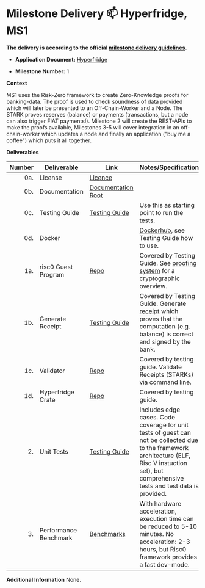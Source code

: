 # Milestone Delivery :mailbox: Hyperfridge, MS1


**The delivery is according to the official [milestone delivery guidelines](https://github.com/w3f/Grants-Program/blob/master/docs/Support%20Docs/milestone-deliverables-guidelines.md).**  

* **Application Document:** [Hyperfridge](https://github.com/w3f/Grants-Program/blob/master/applications/hyperfridge.md)
  
* **Milestone Number:** 1

**Context** 

MS1 uses the Risk-Zero framework to create Zero-Knowledge proofs for banking-data. The proof is used to check soundness of data provided which will later be presented to an Off-Chain-Worker and a Node. The STARK proves reserves (balance) or payments (transactions, but a node can also trigger FIAT payments!). Milestone 2 will create the REST-APIs to make the proofs available, Milestones 3-5 will cover integration in an off-chain-worker which updates a node and finally an application ("buy me a coffee") which puts it all together. 

**Deliverables**

| Number | Deliverable | Link | Notes/Specification |
| -----: | ----------- | ------ | ------------- |
| 0a. | License | [Licence](https://github.com/element36-io/hyperfridge-r0/blob/main/LICENSE) |  |
| 0b. | Documentation | [Documentation Root](https://github.com/element36-io/hyperfridge-r0/blob/main/README.md) |  |
| 0c. | Testing Guide | [Testing Guide](https://github.com/element36-io/hyperfridge-r0/blob/main/docs/INSTRUCTIONS.md) | Use this as starting point to run the tests.  |
| 0d. | Docker |  | [Dockerhub](https://hub.docker.com/r/e36io/hyperfridge-r0/tags), see Testing Guide how to use. |
| 1a. | risc0 Guest Program | [Repo](https://github.com/element36-io/hyperfridge-r0/tree/main/methods/guest) | Covered by Testing Guide. See [proofing system](https://github.com/element36-io/hyperfridge-r0/blob/main/docs/crypto.md) for a cryptographic overview.  |
| 1b. | Generate Receipt | [Testing Guide](https://github.com/element36-io/hyperfridge-r0/blob/main/docs/INSTRUCTIONS.md) | Covered by Testing Guide. Generate [receipt](https://dev.risczero.com/terminology#receipt) which proves that the computation (e.g. balance) is correct and signed by the bank. |
| 1c. | Validator | [Repo](https://github.com/element36-io/hyperfridge-r0/tree/main/verifier) | Covered by testing guide. Validate Receipts (STARKs) via command line.|
| 1d. | Hyperfridge Crate | [Repo](https://github.com/element36-io/hyperfridge-r0/tree/main/host) | Covered by testing guide. |
| 2. | Unit Tests | [Testing Guide](https://github.com/element36-io/hyperfridge-r0/blob/main/docs/INSTRUCTIONS.md) | Includes edge cases. Code coverage for unit tests of guest can not be collected due to the framework architecture (ELF, Risc V instuction set), but comprehensive tests and test data is provided. |
| 3. | Performance Benchmark | [Benchmarks](https://github.com/element36-io/hyperfridge-r0/blob/main/docs/runtime.md) | With hardware acceleration, execution time can be reduced to 5-10 minutes. No acceleration: 2-3 hours, but Risc0 framework provides a fast dev-mode. |

**Additional Information**
None. 
